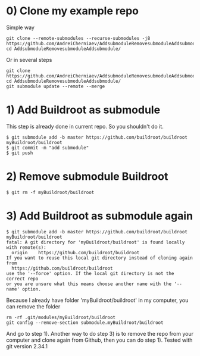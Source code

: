 # 0) Clone my example repo
Simple way
```
git clone --remote-submodules --recurse-submodules -j8 https://github.com/AndreiCherniaev/AddsubmoduleRemovesubmoduleAddsubmodule.git
cd AddsubmoduleRemovesubmoduleAddsubmodule/
```
Or in several steps
```
git clone https://github.com/AndreiCherniaev/AddsubmoduleRemovesubmoduleAddsubmodule.git
cd AddsubmoduleRemovesubmoduleAddsubmodule/
git submodule update --remote --merge
```

# 1) Add Buildroot as submodule
This step is already done in current repo. So you shouldn't do it.
```
$ git submodule add -b master https://github.com/buildroot/buildroot myBuildroot/buildroot
$ git commit -m "add submodule"
$ git push
```

# 2) Remove submodule Buildroot
```
$ git rm -f myBuildroot/buildroot
```
# 3) Add Buildroot as submodule again
```
$ git submodule add -b master https://github.com/buildroot/buildroot myBuildroot/buildroot
fatal: A git directory for 'myBuildroot/buildroot' is found locally with remote(s):
  origin	https://github.com/buildroot/buildroot
If you want to reuse this local git directory instead of cloning again from
  https://github.com/buildroot/buildroot
use the '--force' option. If the local git directory is not the correct repo
or you are unsure what this means choose another name with the '--name' option.
```
Because I already have folder 'myBuildroot/buildroot' in my computer, you can remove the folder
```
rm -rf .git/modules/myBuildroot/buildroot
git config --remove-section submodule.myBuildroot/buildroot
```
And go to step 1). Another way to do step 3) is to remove the repo from your computer and clone again from Github, then you can do step 1). Tested with git version 2.34.1
